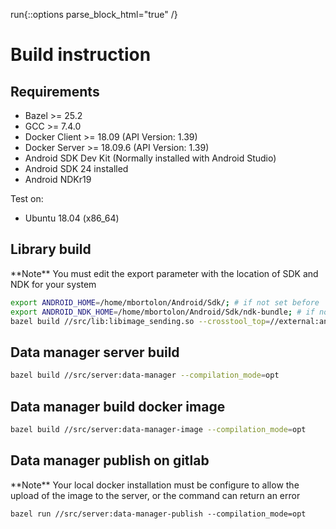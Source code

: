 run{::options parse_block_html="true" /}
# Build instruction
## Requirements
- Bazel >= 25.2
- GCC >= 7.4.0
- Docker Client >= 18.09 (API Version: 1.39)
- Docker Server >= 18.09.6 (API Version: 1.39)
- Android SDK Dev Kit (Normally installed with Android Studio)
- Android SDK 24 installed
- Android NDKr19

Test on:
- Ubuntu 18.04 (x86_64)

## Library build
<div class="panel panel-info">
**Note**
You must edit the export parameter with the location of SDK and NDK for your system
</div> 

```sh
export ANDROID_HOME=/home/mbortolon/Android/Sdk/; # if not set before
export ANDROID_NDK_HOME=/home/mbortolon/Android/Sdk/ndk-bundle; # if not set before
bazel build //src/lib:libimage_sending.so --crosstool_top=//external:android/crosstool --android_cpu=armeabi-v7a --cpu=armeabi-v7a --host_crosstool_top=@bazel_tools//tools/cpp:toolchain --linkopt="-llog"
```

## Data manager server build

```sh
bazel build //src/server:data-manager --compilation_mode=opt
```

## Data manager build docker image

```sh
bazel build //src/server:data-manager-image --compilation_mode=opt
```

## Data manager publish on gitlab

<div class="panel panel-warning">
**Note**
Your local docker installation must be configure to allow the upload of the image to the server, or the command can return an error
</div> 

```
bazel run //src/server:data-manager-publish --compilation_mode=opt
```
